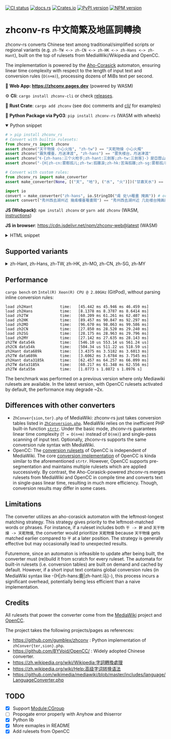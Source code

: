 [![CI status](https://github.com/Gowee/zhconv-rs/actions/workflows/main.yml/badge.svg)](https://github.com/Gowee/zhconv-rs/actions)
[![docs.rs](https://docs.rs/zhconv/badge.svg)](https://docs.rs/zhconv)
[![Crates.io](https://img.shields.io/crates/v/zhconv.svg)](https://crates.io/crates/zhconv)
[![PyPI version](https://img.shields.io/pypi/v/zhconv-rs)](https://pypi.org/project/zhconv-rs/)
[![NPM version](https://badge.fury.io/js/zhconv.svg)](https://www.npmjs.com/package/zhconv)
# zhconv-rs 中文简繁及地區詞轉換
zhconv-rs converts Chinese text among traditional/simplified scripts or regional variants (e.g. `zh-TW <-> zh-CN <-> zh-HK <-> zh-Hans <-> zh-Hant`), built on the top of rulesets from MediaWiki/Wikipedia and OpenCC.

The implementation is powered by the [Aho-Corasick](https://github.com/BurntSushi/aho-corasick) automaton, ensuring linear time complexity with respect to the length of input text and conversion rules (`O(n+m)`), processing dozens of MiBs text per second.

🔗 **Web App: https://zhconv.pages.dev** (powered by WASM)

⚙️ **Cli**: `cargo install zhconv-cli` or check [releases](https://github.com/Gowee/zhconv-rs/releases).

🦀 **Rust Crate**: `cargo add zhconv` (see doc comments and [cli/](https://github.com/Gowee/zhconv-rs/tree/main/cli) for examples)

🐍 **Python Package via PyO3**: `pip install zhconv-rs` (WASM with wheels)

<details open>
 <summary>Python snippet</summary>

```python
# > pip install zhconv_rs
# Convert with builtin rulesets:
from zhconv_rs import zhconv
assert zhconv("天干物燥 小心火烛", "zh-tw") == "天乾物燥 小心火燭"
assert zhconv("霧失樓臺，月迷津渡", "zh-hans") == "雾失楼台，月迷津渡"
assert zhconv("《-{zh-hans:三个火枪手;zh-hant:三劍客;zh-tw:三劍客}-》是亞歷山大·仲馬的作品。", "zh-cn", mediawiki=True) == "《三个火枪手》是亚历山大·仲马的作品。"
assert zhconv("-{H|zh-cn:雾都孤儿;zh-tw:孤雛淚;zh-hk:苦海孤雛;zh-sg:雾都孤儿;zh-mo:苦海孤雛;}-《雾都孤儿》是查尔斯·狄更斯的作品。", "zh-tw", True) == "《孤雛淚》是查爾斯·狄更斯的作品。"

# Convert with custom rules:
from zhconv_rs import make_converter
assert make_converter(None, [("天", "地"), ("水", "火")])("甘肅天水") == "甘肅地火"

import io
convert = make_converter("zh-hans", io.StringIO("䖏 处\n罨畫 掩画")) # or path to rule file
assert convert("秀州西去湖州近 幾䖏樓臺罨畫間") == "秀州西去湖州近 几处楼台掩画间"
```
</details>

**JS (Webpack)**: `npm install zhconv` or `yarn add zhconv` (WASM, [instructions](https://rustwasm.github.io/wasm-pack/book/tutorials/npm-browser-packages/using-your-library.html))

**JS in browser**: https://cdn.jsdelivr.net/npm/zhconv-web@latest (WASM)

<details>
 <summary>HTML snippet</summary>

```html
<script type="module">
    // Use ES module import syntax to import functionality from the module
    // that we have compiled.
    //
    // Note that the `default` import is an initialization function which
    // will "boot" the module and make it ready to use. Currently browsers
    // don't support natively imported WebAssembly as an ES module, but
    // eventually the manual initialization won't be required!
    import init, { zhconv } from 'https://cdn.jsdelivr.net/npm/zhconv-web@latest/zhconv.js'; // specify a version tag if in prod

    async function run() {
        await init();

        alert(zhconv(prompt("Text to convert to zh-hans:"), "zh-hans"));
    }

    run();
</script>
```
</details>

## Supported variants

<details>
 <summary>zh-Hant, zh-Hans, zh-TW, zh-HK, zh-MO, zh-CN, zh-SG, zh-MY</summary>

| Target                                 | Tag       | Script  | Description                                   |
| -------------------------------------- | --------- | ------- | --------------------------------------------- |
| **S**implified **C**hinese / 简体中文  | `zh-Hans` | SC / 简 | W/O substituing region-specific phrases.      |
| **T**raditional **C**hinese / 繁體中文 | `zh-Hant` | TC / 繁 | W/O substituing region-specific phrases.      |
| Chinese (Taiwan) / 臺灣正體            | `zh-TW`   | TC / 繁 | With Taiwan-specific phrases adapted.         |
| Chinese (Hong Kong) / 香港繁體         | `zh-HK`   | TC / 繁 | With Hong Kong-specific phrases adapted.      |
| Chinese (Macau) / 澳门繁體             | `zh-MO`   | TC / 繁 | Same as `zh-HK` for now.                      |
| Chinese (Mainland China) / 大陆简体    | `zh-CN`   | SC / 简 | With mainland China-specific phrases adapted. |
| Chinese (Singapore) / 新加坡简体       | `zh-SG`   | SC / 简 | Same as `zh-CN` for now.                      |
| Chinese (Malaysia) / 大马简体          | `zh-MY`   | SC / 简 | Same as `zh-CN` for now.                      |

*Note:*  `zh-TW` and `zh-HK` are based on `zh-Hant`. `zh-CN` are based on `zh-Hans`. Currently, `zh-MO` shares the same rulesets with `zh-HK` unless additional rules are manually configured; `zh-MY` and `zh-SG` shares the same rulesets with `zh-CN` unless additional rules are manually configured. 
</details>

<!--
## Comparisions with other tools
- OpenCC: Dict::MatchPrefix (iterating from maxlen to minlen character by character to match) [https://github.dev/BYVoid/OpenCC/blob/21995f5ea058441423aaff3ee89b0a5d4747674c/src/Dict.cpp#L25](MatchPrefix), [segments converter](https://github.dev/BYVoid/OpenCC/blob/21995f5ea058441423aaff3ee89b0a5d4747674c/src/Conversion.cpp#L27) [segmentizer](https://github.dev/BYVoid/OpenCC/blob/21995f5ea058441423aaff3ee89b0a5d4747674c/src/MaxMatchSegmentation.cpp#L34)
- zhConversion.php: strtr (iterating from maxlen to minlen for every known key length to match) [https://github.dev/php/php-src/blob/217fd932fa57d746ea4786b01d49321199a2f3d5/ext/standard/string.c#L2974]
- zhconv-rs regex-based automaton
-->

## Performance
`cargo bench` on `Intel(R) Xeon(R) CPU @ 2.80GHz` (GitPod), without parsing inline conversion rules:
```
load zh2Hant            time:   [45.442 ms 45.946 ms 46.459 ms]
load zh2Hans            time:   [8.1378 ms 8.3787 ms 8.6414 ms]
load zh2TW              time:   [60.209 ms 61.261 ms 62.407 ms]
load zh2HK              time:   [89.457 ms 90.847 ms 92.297 ms]
load zh2MO              time:   [96.670 ms 98.063 ms 99.586 ms]
load zh2CN              time:   [27.850 ms 28.520 ms 29.240 ms]
load zh2SG              time:   [28.175 ms 28.963 ms 29.796 ms]
load zh2MY              time:   [27.142 ms 27.635 ms 28.143 ms]
zh2TW data54k           time:   [546.10 us 553.14 us 561.24 us]
zh2CN data54k           time:   [504.34 us 511.22 us 518.59 us]
zh2Hant data689k        time:   [3.4375 ms 3.5182 ms 3.6013 ms]
zh2TW data689k          time:   [3.6062 ms 3.6784 ms 3.7545 ms]
zh2Hant data3185k       time:   [62.457 ms 64.257 ms 66.099 ms]
zh2TW data3185k         time:   [60.217 ms 61.348 ms 62.556 ms]
zh2TW data55m           time:   [1.0773 s 1.0872 s 1.0976 s]
``` 

The benchmark was performed on a previous version where only Mediawiki rulesets are available. In the latest version, with OpenCC rulesets activated by default, the performance may degrade ~2x.

## Differences with other converters
* `ZhConver{sion,ter}.php` of MediaWiki: zhconv-rs just takes conversion tables listed in [`ZhConversion.php`](https://github.com/wikimedia/mediawiki/blob/master/includes/languages/data/ZhConversion.php#L14). MediaWiki relies on the inefficient PHP built-in function [`strtr`](https://github.com/php/php-src/blob/217fd932fa57d746ea4786b01d49321199a2f3d5/ext/standard/string.c#L2974). Under the basic mode, zhconv-rs guarantees linear time complexity (`T = O(n+m)` instead of `O(nm)`) and single-pass scanning of input text. Optionally, zhconv-rs supports the same conversion rule syntax with MediaWiki.
* OpenCC: The [conversion rulesets](https://github.com/BYVoid/OpenCC/tree/master/data/dictionary) of OpenCC is independent of MediaWiki. The core [conversion implementation](https://github.dev/BYVoid/OpenCC/blob/21995f5ea058441423aaff3ee89b0a5d4747674c/src/Conversion.cpp#L27) of OpenCC is kinda similar to the aforementioned `strtr`. However, OpenCC supports pre-segmentation and maintains multiple rulesets which are applied successively. By contrast, the Aho-Corasick-powered zhconv-rs merges rulesets from MediaWiki and OpenCC in compile time and converts text in single-pass linear time, resulting in much more efficiency. Though, conversion results may differ in some cases.

## Limitations
The converter utilizes an aho-corasick automaton with the leftmost-longest matching strategy. This strategy gives priority to the leftmost-matched words or phrases. For instance, if a ruleset includes both `干 -> 幹` and `天干物燥 -> 天乾物燥`, the converter would prioritize `天乾物燥` because `天干物燥` gets matched earlier compared to `干` at a later position. The strategy is generally effective but may occasionally lead to unexpected results.

Futuremore, since an automaton is infeasible to update after being built, the converter must (re)build it from scratch for every ruleset. The automata for built-in rulesets (i.e. conversion tables) are built on demand and cached by default. However, if a short input text contains global conversion rules (in MediaWiki syntax like -{H|zh-hans:鹿|zh-hant:马}-), this process incurs a significant overhead, potentially being less efficient than a naive implementation.

## Credits
All rulesets that power the converter come from the [MediaWiki](https://github.com/wikimedia/mediawiki) project and [OpenCC](https://github.com/BYVoid/OpenCC).

The project takes the following projects/pages as references:
- https://github.com/gumblex/zhconv : Python implementation of `zhConver{ter,sion}.php`.
- https://github.com/BYVoid/OpenCC/ : Widely adopted Chinese converter.
- https://zh.wikipedia.org/wiki/Wikipedia:字詞轉換處理
- https://zh.wikipedia.org/wiki/Help:高级字词转换语法
- https://github.com/wikimedia/mediawiki/blob/master/includes/language/LanguageConverter.php
<!--- https://www.hankcs.com/nlp/simplified-traditional-chinese-conversion.html-->

## TODO
- [x] Support [Module:CGroup](https://zh.wikipedia.org/wiki/Module:CGroup)
- [ ] Propogate error properly with Anyhow and thiserror
- [x] Python lib
- [x] More exmaples in README
- [x] Add rulesets from OpenCC
